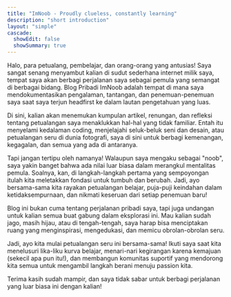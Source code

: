 ```yaml
---
title: "ImNoob - Proudly clueless, constantly learning"
description: "short introduction"
layout: "simple"
cascade:
  showEdit: false
  showSummary: true
---
```

Halo, para petualang, pembelajar, dan orang-orang yang antusias! Saya sangat senang menyambut kalian di sudut sederhana internet milik saya, tempat saya akan berbagi perjalanan saya sebagai pemula yang semangat di berbagai bidang. Blog Pribadi ImNoob adalah tempat di mana saya mendokumentasikan pengalaman, tantangan, dan penemuan-penemuan saya saat saya terjun headfirst ke dalam lautan pengetahuan yang luas.

Di sini, kalian akan menemukan kumpulan artikel, renungan, dan refleksi tentang petualangan saya menaklukkan hal-hal yang tidak familiar. Entah itu menyelami kedalaman coding, menjelajahi seluk-beluk seni dan desain, atau petualangan seru di dunia fotografi, saya di sini untuk berbagi kemenangan, kegagalan, dan semua yang ada di antaranya.

Tapi jangan tertipu oleh namanya! Walaupun saya mengaku sebagai "noob", saya yakin banget bahwa ada nilai luar biasa dalam merangkul mentalitas pemula. Soalnya, kan, di langkah-langkah pertama yang sempoyongan itulah kita meletakkan fondasi untuk tumbuh dan berubah. Jadi, ayo bersama-sama kita rayakan petualangan belajar, puja-puji keindahan dalam ketidaksempurnaan, dan nikmati keseruan dari setiap penemuan baru!

Blog ini bukan cuma tentang perjalanan pribadi saya, tapi juga undangan untuk kalian semua buat gabung dalam eksplorasi ini. Mau kalian sudah jago, masih hijau, atau di tengah-tengah, saya harap bisa menciptakan ruang yang menginspirasi, mengedukasi, dan memicu obrolan-obrolan seru.

Jadi, ayo kita mulai petualangan seru ini bersama-sama! Ikuti saya saat kita menelusuri lika-liku kurva belajar, menari-nari kegirangan karena kemajuan (sekecil apa pun itu!), dan membangun komunitas suportif yang mendorong kita semua untuk mengambil langkah berani menuju passion kita.

Terima kasih sudah mampir, dan saya tidak sabar untuk berbagi perjalanan yang luar biasa ini dengan kalian!


